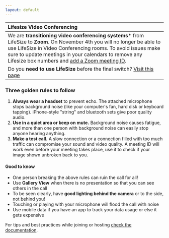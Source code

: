 ```yaml
---
layout: default
---
```


| Lifesize Video Conferencing        |
|:-----------------------------------|
| We are **transitioning video conferencing systems*** from LifeSize to **Zoom**. On November 4th you will no longer be able to use LifeSize in Video Conferencing rooms. To avoid issues make sure to update meetings in your calendars to remove any Lifesize box numbers and [add a Zoom meeting ID](https://support.greenpeace.org/support/collaboration/video-conferencing/using-zoom#create-a-meeting).|
|Do you **need to use LifeSize** before the final switch? [Visit this page](http://vc.greenpeace.org/lifesize)        |

### Three golden rules to follow

1. **Always wear a headset** to prevent echo. The attached microphone stops background noise (like your computer's fan, hard disk or keyboard tapping). iPhone-style "string" and bluetooth sets give poor quality audio.
2. **Use in a quiet area or keep on mute.** Background noise causes fatigue, and more than one person with background noise can easily stop anyone hearing anything.
3. **Make a test call.** A slow connection or a connection filled with too much traffic can compromise your sound and video quality. A meeting ID will work even before your meeting takes place, use it to check if your image shown unbroken back to you.

#### Good to know
* One person breaking the above rules can ruin the call for all!
* Use **Gallery View** when there is no presentation so that you can see others in the call
* To be seen clearly, have **good lighting behind the camera** or to the side, not behind you!
* Touching or playing with your microphone will flood the call with noise
* Use mobile data if you have an app to track your data usage or else it gets expensive

For tips and best practices while joining or hosting [check the documentation](https://support.greenpeace.org/support/collaboration/video-conferencing).
